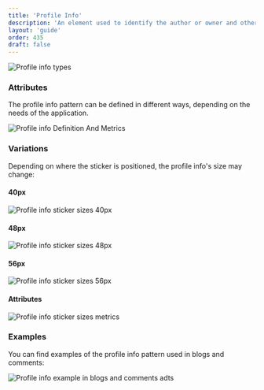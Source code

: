 ```yaml
---
title: 'Profile Info'
description: 'An element used to identify the author or owner and other related metadata of an asset in sites.'
layout: 'guide'
order: 435
draft: false
---
```


![Profile info types](/images/lexicon/sites/ProfileInfoTypes.jpg)

### Attributes

The profile info pattern can be defined in different ways, depending on the needs of the application.

![Profile info Definition And Metrics](/images/lexicon/sites/ProfileInfoDefinitionAndMetrics.jpg)

### Variations

Depending on where the sticker is positioned, the profile info's size may change:

#### 40px

![Profile info sticker sizes 40px](/images/lexicon/sites/ProfileInfoStickerSizes40.jpg)

#### 48px

![Profile info sticker sizes 48px](/images/lexicon/sites/ProfileInfoStickerSizes48.jpg)

#### 56px

![Profile info sticker sizes 56px](/images/lexicon/sites/ProfileInfoStickerSizes56.jpg)

#### Attributes

![Profile info sticker sizes metrics](/images/lexicon/sites/ProfileInfoStickerSizesMetrics.jpg)

### Examples

You can find examples of the profile info pattern used in blogs and comments:

![Profile info example in blogs and comments adts](/images/lexicon/sites/ProfileInfoBlogsExample.jpg)
